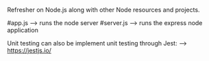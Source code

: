 Refresher on Node.js along with other Node resources and projects. 

#app.js --> runs the node server
#server.js --> runs the express node application

Unit testing can also be implement unit testing through Jest:
        --> https://jestjs.io/
